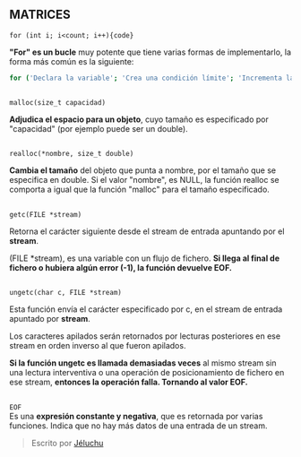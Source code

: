 ## MATRICES
`for (int i; i<count; i++){code}`  

**"For" es un bucle** muy potente que tiene varias formas de implementarlo, la forma más común es la siguiente: 
```sh
for ('Declara la variable'; 'Crea una condición límite'; 'Incrementa la variable declarada')
```
##

`malloc(size_t capacidad)`  

**Adjudica el espacio para un objeto**, cuyo tamaño es especificado por "capacidad" (por ejemplo puede ser un double). 

##


`realloc(*nombre, size_t double)`   

**Cambia el tamaño** del objeto que punta a nombre, por el tamaño que se especifica en double. Si el valor "nombre", es NULL, la función realloc se comporta a igual que la función "malloc" para el tamaño especificado.

##

` getc(FILE *stream) `  

Retorna el carácter siguiente desde el stream de entrada apuntando por el **stream**.  

(FILE *stream), es una variable con un flujo de fichero. **Si llega al final de fichero o hubiera algún error (-1), la función devuelve EOF.**

##

` ungetc(char c, FILE *stream) `  

Esta función envía el carácter especificado por c, en el stream de entrada apuntado por **stream**.  

Los caracteres apilados serán retornados por lecturas posteriores en ese stream en orden inverso al que fueron apilados.  

**Si la función ungetc es llamada demasiadas veces** al mismo stream sin una lectura interventiva o una operación de posicionamiento de fichero en ese stream, **entonces la operación falla. Tornando al valor EOF.**

##
`EOF`  
Es una **expresión constante y negativa**, que es retornada por varias funciones. Indica que no hay más datos de una entrada de un stream.


> Escrito por [Jéluchu](https://http://jeluchu.github.io/)


